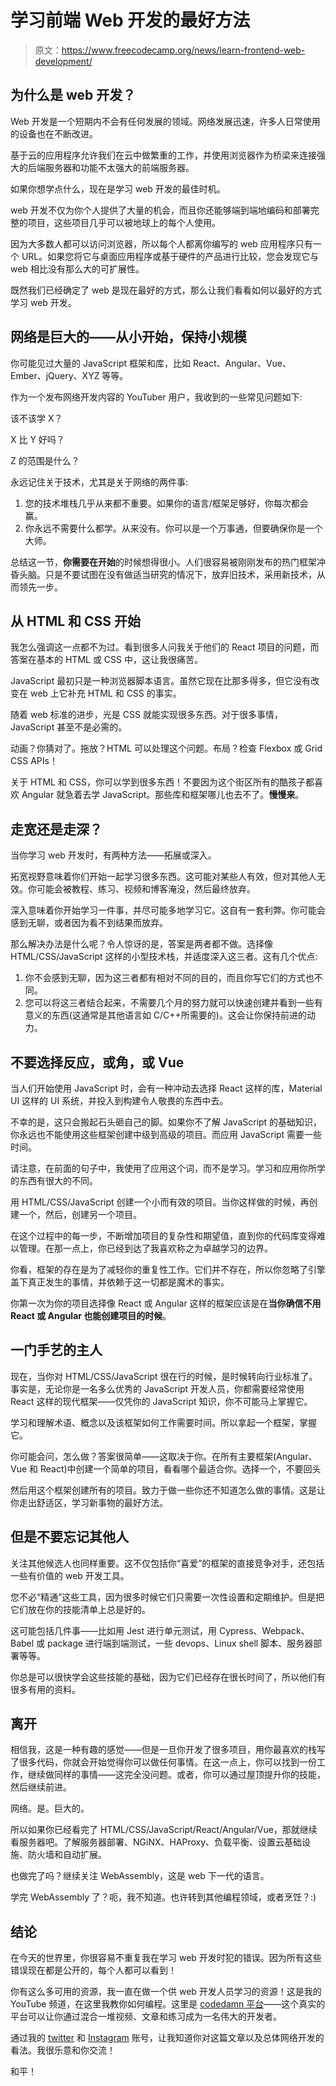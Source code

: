# 学习前端 Web 开发的最好方法

> 原文：<https://www.freecodecamp.org/news/learn-frontend-web-development/>

## 为什么是 web 开发？

Web 开发是一个短期内不会有任何发展的领域。网络发展迅速，许多人日常使用的设备也在不断改进。

基于云的应用程序允许我们在云中做繁重的工作，并使用浏览器作为桥梁来连接强大的后端服务器和功能不太强大的前端服务器。

如果你想学点什么，现在是学习 web 开发的最佳时机。

web 开发不仅为你个人提供了大量的机会，而且你还能够端到端地编码和部署完整的项目，这些项目几乎可以被地球上的每个人使用。

因为大多数人都可以访问浏览器，所以每个人都离你编写的 web 应用程序只有一个 URL。如果您将它与桌面应用程序或基于硬件的产品进行比较，您会发现它与 web 相比没有那么大的可扩展性。

既然我们已经确定了 web 是现在最好的方式，那么让我们看看如何以最好的方式学习 web 开发。

## 网络是巨大的——从小开始，保持小规模

你可能见过大量的 JavaScript 框架和库，比如 React、Angular、Vue、Ember、jQuery、XYZ 等等。

作为一个发布网络开发内容的 YouTuber 用户，我收到的一些常见问题如下:

该不该学 X？

X 比 Y 好吗？

Z 的范围是什么？

永远记住关于技术，尤其是关于网络的两件事:

1.  您的技术堆栈几乎从来都不重要。如果你的语言/框架足够好，你每次都会赢。
2.  你永远不需要什么都学。从来没有。你可以是一个万事通，但要确保你是一个大师。

总结这一节，**你需要在开始**的时候想得很小。人们很容易被刚刚发布的热门框架冲昏头脑。只是不要试图在没有做适当研究的情况下，放弃旧技术，采用新技术，从而领先一步。

## 从 HTML 和 CSS 开始

我怎么强调这一点都不为过。看到很多人问我关于他们的 React 项目的问题，而答案在基本的 HTML 或 CSS 中，这让我很痛苦。

JavaScript 最初只是一种浏览器脚本语言。虽然它现在比那多得多，但它没有改变在 web 上它补充 HTML 和 CSS 的事实。

随着 web 标准的进步，光是 CSS 就能实现很多东西。对于很多事情，JavaScript 甚至不是必需的。

动画？你猜对了。拖放？HTML 可以处理这个问题。布局？检查 Flexbox 或 Grid CSS APIs！

关于 HTML 和 CSS，你可以学到很多东西！不要因为这个街区所有的酷孩子都喜欢 Angular 就急着去学 JavaScript。那些库和框架哪儿也去不了。**慢慢来**。

## 走宽还是走深？

当你学习 web 开发时，有两种方法——拓展或深入。

拓宽视野意味着你们开始一起学习很多东西。这可能对某些人有效，但对其他人无效。你可能会被教程、练习、视频和博客淹没，然后最终放弃。

深入意味着你开始学习一件事，并尽可能多地学习它。这自有一套利弊。你可能会感到无聊，或者因为看不到结果而放弃。

那么解决办法是什么呢？令人惊讶的是，答案是两者都不做。选择像 HTML/CSS/JavaScript 这样的小型技术栈，并适度深入这三者。这有几个优点:

1.  你不会感到无聊，因为这三者都有相对不同的目的，而且你写它们的方式也不同。
2.  您可以将这三者结合起来，不需要几个月的努力就可以快速创建并看到一些有意义的东西(这通常是其他语言如 C/C++所需要的)。这会让你保持前进的动力。

## 不要选择反应，或角，或 Vue

当人们开始使用 JavaScript 时，会有一种冲动去选择 React 这样的库，Material UI 这样的 UI 系统，并投入到构建令人敬畏的东西中去。

不幸的是，这只会搬起石头砸自己的脚。如果你不了解 JavaScript 的基础知识，你永远也不能使用这些框架创建中级到高级的项目。而应用 JavaScript 需要一些时间。

请注意，在前面的句子中，我使用了应用这个词，而不是学习。学习和应用你所学的东西有很大的不同。

用 HTML/CSS/JavaScript 创建一个小而有效的项目。当你这样做的时候，再创建一个，然后，创建另一个项目。

在这个过程中的每一步，不断增加项目的复杂性和期望值，直到你的代码库变得难以管理。在那一点上，你已经到达了我喜欢称之为卓越学习的边界。

你看，框架的存在是为了减轻你的重复性工作。它们并不存在，所以你忽略了引擎盖下真正发生的事情，并依赖于这一切都是魔术的事实。

你第一次为你的项目选择像 React 或 Angular 这样的框架应该是在**当你确信不用 React 或 Angular 也能创建项目的时候**。

## 一门手艺的主人

现在，当你对 HTML/CSS/JavaScript 很在行的时候，是时候转向行业标准了。事实是，无论你是一名多么优秀的 JavaScript 开发人员，你都需要经常使用 React 这样的现代框架——仅凭你的 JavaScript 知识，你不可能马上掌握它。

学习和理解术语、概念以及该框架如何工作需要时间。所以拿起一个框架，掌握它。

你可能会问，怎么做？答案很简单——这取决于你。在所有主要框架(Angular、Vue 和 React)中创建一个简单的项目，看看哪个最适合你。选择一个，不要回头

然后用这个框架创建所有的项目。致力于做一些你还不知道怎么做的事情。这是让你走出舒适区，学习新事物的最好方法。

## 但是不要忘记其他人

关注其他候选人也同样重要。这不仅包括你“喜爱”的框架的直接竞争对手，还包括一些有价值的 web 开发工具。

您不必“精通”这些工具，因为很多时候它们只需要一次性设置和定期维护。但是把它们放在你的技能清单上总是好的。

这可能包括几件事——比如用 Jest 进行单元测试，用 Cypress、Webpack、Babel 或 package 进行端到端测试，一些 devops、Linux shell 脚本、服务器部署等等。

你总是可以很快学会这些技能的基础，因为它们已经存在很长时间了，所以他们有很多有用的资料。

## 离开

相信我，这是一种有趣的感觉——但是一旦你开发了很多项目，用你最喜欢的栈写了很多代码，你就会开始觉得你可以做任何事情。在这一点上，你可以找到一份工作，继续做同样的事情——这完全没问题。或者，你可以通过屋顶提升你的技能，然后继续前进。

网络。是。巨大的。

所以如果你已经看完了 HTML/CSS/JavaScript/React/Angular/Vue，那就继续看服务器吧。了解服务器部署、NGiNX、HAProxy、负载平衡、设置云基础设施、防火墙和自动扩展。

也做完了吗？继续关注 WebAssembly，这是 web 下一代的语言。

学完 WebAssembly 了？呃，我不知道。也许转到其他编程领域，或者烹饪？:)

## 结论

在今天的世界里，你很容易不重复我在学习 web 开发时犯的错误。因为所有这些错误现在都是公开的，每个人都可以看到！

你有这么多可用的资源，我一直在做一个供 web 开发人员学习的资源！这是我的 YouTube 频道，在这里我教你如何编程。这里是 [codedamn 平台](https://codedamn.com)——这个真实的平台可以让你通过混合一堆视频、文章和练习成为一名伟大的开发者。

通过我的 [twitter](https://twitter.com/mehulmpt) 和 [Instagram](https://instagram.com/mehulmpt) 账号，让我知道你对这篇文章以及总体网络开发的看法。我很乐意和你交流！

和平！